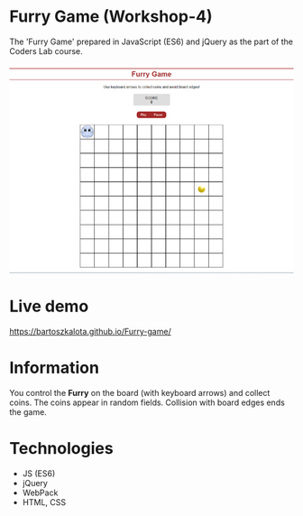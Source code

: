 # Furry Game (Workshop-4)
The 'Furry Game' prepared in JavaScript (ES6) and jQuery as the part of the Coders Lab course.

![Project screenshot](/development/images/project_screen.jpg)

# Live demo
https://bartoszkalota.github.io/Furry-game/

# Information
You control the **Furry** on the board (with keyboard arrows) and collect coins. The coins appear in random fields. Collision with board edges ends the game.

# Technologies
* JS (ES6)
* jQuery
* WebPack
* HTML, CSS